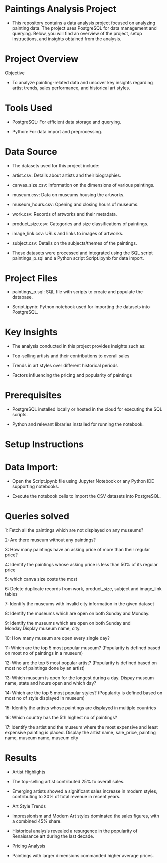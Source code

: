 # Paintings Analysis Project

* This repository contains a data analysis project focused on analyzing painting data. The project uses PostgreSQL for data management and querying. Below, you will find an overview of the project, setup instructions, and insights obtained from the analysis.

# Project Overview

Objective

* To analyze painting-related data and uncover key insights regarding artist trends, sales performance, and historical art styles.

# Tools Used

* PostgreSQL: For efficient data storage and querying.

* Python: For data import and preprocessing.

# Data Source

* The datasets used for this project include:

* artist.csv: Details about artists and their biographies.

* canvas_size.csv: Information on the dimensions of various paintings.

* museum.csv: Data on museums housing the artworks.

* museum_hours.csv: Opening and closing hours of museums.

* work.csv: Records of artworks and their metadata.

* product_size.csv: Categories and size classifications of paintings.

* image_link.csv: URLs and links to images of artworks.

* subject.csv: Details on the subjects/themes of the paintings.

* These datasets were processed and integrated using the SQL script paintings_p.sql and a Python script Script.ipynb for data import.

# Project Files

* paintings_p.sql: SQL file with scripts to create and populate the database.

* Script.ipynb: Python notebook used for importing the datasets into PostgreSQL.

# Key Insights

* The analysis conducted in this project provides insights such as:

* Top-selling artists and their contributions to overall sales

* Trends in art styles over different historical periods

* Factors influencing the pricing and popularity of paintings

# Prerequisites

* PostgreSQL installed locally or hosted in the cloud for executing the SQL scripts.

* Python and relevant libraries installed for running the notebook.

# Setup Instructions

# Data Import:

* Open the Script.ipynb file using Jupyter Notebook or any Python IDE supporting notebooks.

* Execute the notebook cells to import the CSV datasets into PostgreSQL.

# Queries solved

 1: Fetch all the paintings which are not displayed on any museums?

 2: Are there museum without any paintings?

 3: How many paintings have an asking price of more than their regular price? 

 4: Identify the paintings whose asking price is less than 50% of its regular price 

 5: which canva size costs the most  

 6: Delete duplicate records from work, product_size, subject and image_link tables

 7: Identify the museums with invalid city information in the given dataset

 8: Identify the museums which are open on both Sunday and Monday. 

 9: Identify the museums which are open on both Sunday and Monday.Display museum name, city. 

 10: How many museum are open every single day? 

 11: Which are the top 5 most popular museum? (Popularity is defined based on most no of paintings in a museum)

 12: Who are the top 5 most popular artist? (Popularity is defined based on most no of paintings done by an artist) 

 13: Which museum is open for the longest during a day. Dispay museum name, state and hours open and which day?

 14: Which are the top 5 most popular styles? (Popularity is defined based on most no of style displayed in museum) 

 15: Identify the artists whose paintings are displayed in multiple countries

 16: Which country has the 5th highest no of paintings?

 17: Identify the artist and the museum where the most expensive and least expensive painting is placed. 
 Display the artist name, sale_price, painting name, museum name, museum city

# Results

* Artist Highlights

* The top-selling artist contributed 25% to overall sales.

* Emerging artists showed a significant sales increase in modern styles, contributing to 30% of total revenue in recent years.

* Art Style Trends

* Impressionism and Modern Art styles dominated the sales figures, with a combined 45% share.

* Historical analysis revealed a resurgence in the popularity of Renaissance art during the last decade.

* Pricing Analysis

* Paintings with larger dimensions commanded higher average prices.

